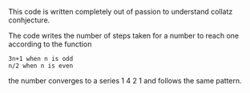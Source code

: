 This code is written completely out of passion to understand collatz conhjecture.

The code writes the number of steps taken for a number to reach one according to the 
function 

    3n+1 when n is odd 
    n/2 when n is even 

the number converges to a series 1 4 2 1 and follows the same pattern.

